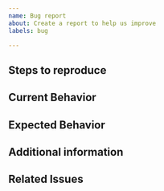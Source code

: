 ```yaml
---
name: Bug report
about: Create a report to help us improve
labels: bug

---
```


<!-- 🚨 STOP 🚨 STOP 🚨 STOP 🚨

HELP US HELP YOU, PLEASE
- Do a quick search to avoid duplicate issues
- Provide as much information as possible (reproduction sandbox, use case for features, etc.)

Please fill in the *entire* template below.

-->

## Steps to reproduce

<!-- Describe how to reproduce the issue -->

## Current Behavior

<!-- Describe the observed result -->

## Expected Behavior

<!-- Describe what did you expect instead, what is the desired outcome? -->

## Additional information

<!--
Copy+paste some snippets
-->

## Related Issues

<!-- Did you find other bugs that looked similar? -->
